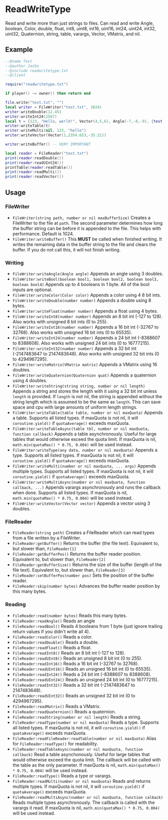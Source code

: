 # ReadWriteType
Read and write more than just strings to files. Can read and write Angle, boolean, Color, double, float, int8, uint8, int16, uint16, int24, uint24, int32, uint32, Quaternion, string, table, varargs, Vector, VMatrix, and nil.

## Example
```lua
--@name Test
--@author Jacbo
--@include readwritetype.txt
--@client

require("readwritetype.txt")

if player() ~= owner() then return end

file.write("test.txt", "")
local writer = FileWriter("test.txt", 1024)
writer:writeDouble(12.45)
writer:writeInt24(2567)
local t = {123, "Hello, world!", Vector(4,5,6), Angle(-7,-8,-9), {test = Quaternion(1,2,3,4), abc = Color(1,2,3,4), Matrix({{1,2,3,4},{5,6,7,8},{9,10,11,12},{13,14,15,16}})}}
writer:writeTable(t)
writer:writeMulti(nil, 123, "hello")
writer:writeVector(Vector(1,2354.653,-35.21))

writer:writeBuffer() -- VERY IMPORTANT

local reader = FileReader("test.txt")
print(reader:readDouble())
print(reader:readUInt24())
printTable(reader:readTable())
print(reader:readMulti())
print(reader:readVector())
```

## Usage
### FileWriter
* `FileWriter(string path, number or nil maxBufferSize)` Creates a FileWriter to the file at `path`. The second parameter determines how long the buffer string can be before it is appended to the file. This helps with performance. Default is 1024.
* `FileWriter:writeBuffer()` This **MUST** be called when finished writing. It writes the remaining data in the buffer string to the file and clears the buffer. If you do not call this, it will not finish writing.
### Writing
* `FileWriter:writeAngle(Angle angle)` Appends an angle using 3 doubles.
* `FileWriter:writeBool(boolean bool1, boolean bool2, boolean bool3, boolean bool4)` Appends up to 4 booleans in 1 byte. All of the bool inputs are optional.
* `FileWriter:writeColor(Color color)` Appends a color using 4 8 bit ints.
* `FileWriter:writeDouble(number number)` Appends a double using 8 bytes.
* `FileWriter:writeFloat(number number)` Appends a float using 4 bytes.
* `FileWriter:writeInt8(number number)` Appends an 8 bit int (-127 to 128). Also works with unsigned 8 bit ints (0 to 255).
* `FileWriter:writeInt16(number number)` Appends a 16 bit int (-32767 to 32768). Also works with unsigned 16 bit ints (0 to 65535).
* `FileWriter:writeInt24(number number)` Appends a 24 bit int (-8388607 to 8388608). Also works with unsigned 24 bit ints (0 to 16777215).
* `FileWriter:writeInt32(number number)` Appends a 32 bit int (-2147483647 to 2147483648). Also works with unsigned 32 bit ints (0 to 4294967295).
* `FileWriter:writeMatrix(VMatrix matrix)` Appends a VMatrix using 16 doubles.
* `FileWriter:writeQuaternion(Quaternion quat)` Appends a quaternion using 4 doubles.
* `FileWriter:writeString(string string, number or nil length)` Appends a string and stores the length with it using a 32 bit int unless `length` is provided. If `length` is not nil, the string is appended without the string length which is assumed to be the same as `length`. This can save space and cpu with large amounts of uniform length strings.
* `FileWriter:writeTable(table table, number or nil maxQuota)` Appends a table. Supports all listed types. If maxQuota is not nil, it will `coroutine.yield()` if `quotaAverage()` exceeds maxQuota.
* `FileWriter:writeTableAsync(table tbl, number or nil maxQuota, function callback)` Appends a table asynchronously. Useful for large tables that would otherwise exceed the quota limit. If maxQuota is nil, `math.min(quotaMax() * 0.75, 0.004)` will be used instead.
* `FileWriter:writeType(any data, number or nil maxQuota)` Appends a type. Supports all listed types. If maxQuota is not nil, it will `coroutine.yield()` if `quotaAverage()` exceeds maxQuota.
* `FileWriter:writeMulti(number or nil maxQuota, ... args)` Appends multiple types. Supports all listed types. If maxQuota is not nil, it will `coroutine.yield()` if `quotaAverage()` exceeds maxQuota.
* `FileWriter:writeMultiAsync(number or nil maxQuota, function callback, ...)` Appends varargs asynchronously and runs the callback when done. Supports all listed types. If maxQuota is nil, `math.min(quotaMax() * 0.75, 0.004)` will be used instead.
* `FileWriter:writeVector(Vector vector)` Appends a vector using 3 doubles.
### FileReader
* `FileReader(string path)` Creates a FileReader which can read types from a file written by a FileWriter.
* `FileReader:getBuffer()` Returns the buffer (the file text). Equivalent to, but slower than, `FileReader[1]`
* `FileReader:getBufferPos()` Returns the buffer reader position. Equivalent to, but slower than, `FileReader[2]`
* `FileReader:getBufferSize()` Returns the size of the buffer (length of the file text). Equivalent to, but slower than, `FileReader[3]`
* `FileReader:setBufferPos(number pos)` Sets the position of the buffer reader.
* `FileReader:skip(number bytes)` Advances the buffer reader position by this many bytes.
### Reading
* `FileReader:read(number bytes)` Reads this many bytes.
* `FileReader:readAngle()` Reads an angle
* `FileReader:readBool()` Reads 4 booleans from 1 byte (just ignore trailing return values if you didn't write all 4).
* `FileReader:readColor()` Reads a color.
* `FileReader:readDouble()` Reads a double.
* `FileReader:readFloat()` Reads a float.
* `FileReader:readInt8()` Reads an 8 bit int (-127 to 128).
* `FileReader:readUInt8()` Reads an unsigned 8 bit int (0 to 255).
* `FileReader:readInt16()` Reads a 16 bit int (-32767 to 32768).
* `FileReader:readUInt16()` Reads an unsigned 16 bit int (0 to 65535).
* `FileReader:readInt24()` Reads a 24 bit int (-8388607 to 8388608).
* `FileReader:readUInt24()` Reads an unsigned 24 bit int (0 to 16777215).
* `FileReader:readInt32()` Reads a 32 bit int (-2147483647 to 2147483648).
* `FileReader:readUInt32()` Reads an unsigned 32 bit int (0 to 4294967295).
* `FileReader:readMatrix()` Reads a VMatrix.
* `FileReader:readQuaternion()` Reads a quaternion.
* `FileReader:readString(number or nil length)` Reads a string.
* `FileReader:readType(number or nil maxQuota)` Reads a type. Supports all listed types. If maxQuota is not nil, it will `coroutine.yield()` if `quotaAverage()` exceeds maxQuota.
* `FileReader:readFileReader:readTable(number or nil maxQuota)` Alias for `FileReader:readType()` for readability.
* `FileReader:readTableAsync(number or nil maxQuota, function callback)` Read a table asynchonously. Useful for large tables that would otherwise exceed the quota limit. The callback will be called with the table as the only parameter. If maxQuota is nil, `math.min(quotaMax() * 0.75, 0.004)` will be used instead.
* `FileReader:readType()` Reads a type or varargs.
* `FileReader:readMulti(number or nil maxQuota)` Reads and returns multiple types. If maxQuota is not nil, it will `coroutine.yield()` if `quotaAverage()` exceeds maxQuota.
* `FileReader:readMultiAsync(number or nil maxQuota, function calback)` Reads multiple types asynchronously. The callback is called with the varargs it read. If maxQuota is nil, `math.min(quotaMax() * 0.75, 0.004)` will be used instead.
